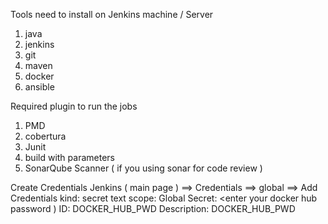 Tools need to install on Jenkins machine / Server
  1) java
  2) jenkins
  3) git
  4) maven
  5) docker
  6) ansible

Required plugin to run the jobs
  1) PMD
  2) cobertura
  3) Junit
  4) build with parameters
  5) SonarQube Scanner ( if you using sonar for code review )
  
Create Credentials 
    Jenkins ( main page ) ==> Credentials ==> global ==> Add Credentials
          kind: secret text
          scope: Global
          Secret: <enter your docker hub password )
          ID: DOCKER_HUB_PWD
          Description: DOCKER_HUB_PWD
